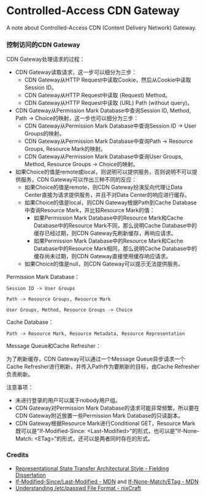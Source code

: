 # Controlled-Access CDN Gateway
A note about Controlled-Access CDN (Content Delivery Network) Gateway.

### 控制访问的CDN Gateway

CDN Gateway处理请求的过程：
- CDN Gateway读取请求，这一步可以细分为三步：
  - CDN Gateway从HTTP Request中读取Cookie，然后从Cookie中读取Session ID。
  - CDN Gateway从HTTP Request中读取 (Request) Method。
  - CDN Gateway从HTTP Request中读取 (URL) Path (without query)。
- CDN Gateway从Permission Mark Database中查询Session ID, Method, Path -> Choice的映射，这一步也可以细分为三步：
  - CDN Gateway从Permission Mark Database中查询Session ID -> User Groups的映射。
  - CDN Gateway从Permission Mark Database中查询Path -> Resource Groups, Resource Mark的映射。
  - CDN Gateway从Permission Mark Database中查询User Groups, Method, Resource Groups -> Choice的映射。
- 如果Choice的值是remote或local，则说明可以提供服务，否则说明不可以提供服务，CDN Gateway可以作出三种不同的反应：
  - 如果Choice的值是remote，则CDN Gateway扮演反向代理让Data Center直接为请求提供服务，并且不对Data Center的响应进行缓存。
  - 如果Choice的值是local，则CDN Gateway根据Path到Cache Database中查询Resource Mark，并比较Resource Mark的值：
    - 如果Permission Mark Database中的Resource Mark和Cache Database中的Resource Mark不同，那么说明Cache Database中的缓存已经过期，则CDN Gateway先刷新缓存，再响应请求。
    - 如果Permission Mark Database中的Resource Mark和Cache Database中的Resource Mark相同，那么说明Cache Database中的缓存尚未过期，则CDN Gateway直接使用缓存响应请求。
  - 如果Choice的值是null，则CDN Gateway可以提示无法提供服务。

Permission Mark Database：

```
Session ID -> User Groups
```

```
Path -> Resource Groups, Resource Mark
```

```
User Groups, Method, Resource Groups -> Choice
```

Cache Database：
```
Path -> Resource Mark, Resource Metadata, Resource Representation
```

Message Queue和Cache Refresher：

为了刷新缓存，CDN Gateway可以通过一个Message Queue异步请求一个Cache Refresher进行刷新，并传入Path作为要刷新的目标，由Cache Refresher负责刷新。

注意事项：
- 未进行登录的用户可以属于nobody用户组。
- CDN Gateway对Permission Mark Database的请求可能非常频繁，所以要在CDN Gateway附近放置一些Permission Mark Database的只读副本。
- CDN Gateway根据Resource Mark进行Conditional GET，Resource Mark既可以是"If-Modified-Since: \<Last-Modified\>"的形式，也可以是"If-None-Match: \<ETag\>"的形式，还可以是两者同时存在的形式。

### Credits
- [Representational State Transfer Architectural Style - Fielding Dissertation](https://ics.uci.edu/~fielding/pubs/dissertation/rest_arch_style.htm)
- [If-Modified-Since/Last-Modified - MDN](https://developer.mozilla.org/en-US/docs/Web/HTTP/Headers/If-Modified-Since) and [If-None-Match/ETag - MDN](https://developer.mozilla.org/en-US/docs/Web/HTTP/Headers/If-None-Match)
- [Understanding /etc/passwd File Format - nixCraft](https://www.cyberciti.biz/faq/understanding-etcpasswd-file-format)
